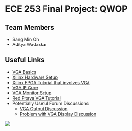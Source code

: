 # ECE 253 Final Project: QWOP

## Team Members
* Sang Min Oh
* Aditya Wadaskar

## Useful Links
* [VGA Basics](http://www.brackeen.com/vga/basics.html)
* [Xilinx Hardware Setup](https://www.xilinx.com/support/documentation/application_notes/xapp1162.pdf)
* [Xilinx FPGA Tutorial that involves VGA](https://fenix.tecnico.ulisboa.pt/downloadFile/845043405442805/EC_tutorialB%20-%20Camera%20and%20VGA%20-%2018set15.pdf)
* [VGA IP Core](https://github.com/fcayci/xilinx_vga_fsl_ip_core)
* [VGA Monitor Setup](https://opencores.org/websvn/filedetails?repname=spartan6_pcie&path=%2Fspartan6_pcie%2Ftrunk%2Fvga_adapter.pdf&bcsi_scan_38d60667c8208dc7=S%2F4g9WyTVH+WFu3H7vA4l0yccTABAAAAErQhAA%3D%3D)
* [Red Pitaya VGA Tutorial](http://lniv.fe.uni-lj.si/xilinx/tutorial-jkoren.htm)
* Potentially Useful Forum Discussions:
  * [VGA Output Discussion](https://forum.digilentinc.com/topic/1188-nexys3-vga-output/)
  * [Problem with VGA Display Discussion](https://forums.xilinx.com/t5/Embedded-Development-Tools/xps-tft-problem-VGA-displays-repeated-rows/m-p/164338/highlight/true#M19715)

![](https://imgs.xkcd.com/comics/tasks.png)

